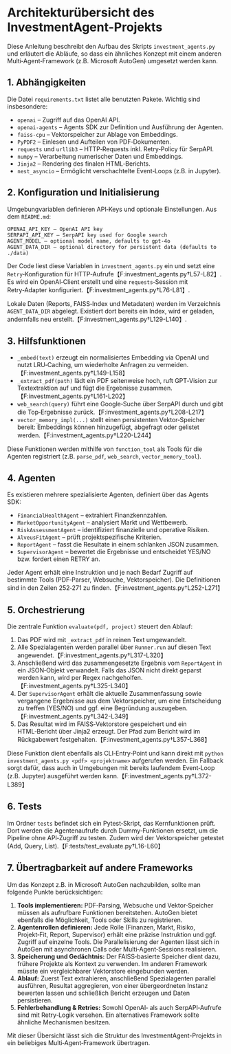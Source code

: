 # Architekturübersicht des InvestmentAgent-Projekts

Diese Anleitung beschreibt den Aufbau des Skripts `investment_agents.py` und erläutert die Abläufe, so dass ein ähnliches Konzept mit einem anderen Multi‑Agent‑Framework (z.B. Microsoft AutoGen) umgesetzt werden kann.

## 1. Abhängigkeiten
Die Datei `requirements.txt` listet alle benutzten Pakete. Wichtig sind insbesondere:

- `openai` – Zugriff auf das OpenAI API.
- `openai-agents` – Agents SDK zur Definition und Ausführung der Agenten.
- `faiss-cpu` – Vektorspeicher zur Ablage von Embeddings.
- `PyPDF2` – Einlesen und Aufteilen von PDF‑Dokumenten.
- `requests` und `urllib3` – HTTP‑Requests inkl. Retry‑Policy für SerpAPI.
- `numpy` – Verarbeitung numerischer Daten und Embeddings.
- `Jinja2` – Rendering des finalen HTML‑Berichts.
- `nest_asyncio` – Ermöglicht verschachtelte Event‑Loops (z.B. in Jupyter).

## 2. Konfiguration und Initialisierung
Umgebungvariablen definieren API‑Keys und optionale Einstellungen. Aus dem `README.md`:
```
OPENAI_API_KEY – OpenAI API key
SERPAPI_API_KEY – SerpAPI key used for Google search
AGENT_MODEL – optional model name, defaults to gpt-4o
AGENT_DATA_DIR – optional directory for persistent data (defaults to ./data)
```
Der Code liest diese Variablen in `investment_agents.py` ein und setzt eine `Retry`‑Konfiguration für HTTP‑Aufrufe【F:investment_agents.py†L57-L82】.
Es wird ein OpenAI‑Client erstellt und eine `requests`‑Session mit Retry‑Adapter konfiguriert.【F:investment_agents.py†L76-L81】.

Lokale Daten (Reports, FAISS‑Index und Metadaten) werden im Verzeichnis `AGENT_DATA_DIR` abgelegt. Existiert dort bereits ein Index, wird er geladen, andernfalls neu erstellt.【F:investment_agents.py†L129-L140】.

## 3. Hilfsfunktionen
- `_embed(text)` erzeugt ein normalisiertes Embedding via OpenAI und nutzt LRU‑Caching, um wiederholte Anfragen zu vermeiden.【F:investment_agents.py†L149-L158】
- `_extract_pdf(path)` lädt ein PDF seitenweise hoch, ruft GPT‑Vision zur Textextraktion auf und fügt die Ergebnisse zusammen.【F:investment_agents.py†L161-L202】
- `web_search(query)` führt eine Google‑Suche über SerpAPI durch und gibt die Top‑Ergebnisse zurück.【F:investment_agents.py†L208-L217】
- `vector_memory_impl(...)` stellt einen persistenten Vektor‑Speicher bereit: Embeddings können hinzugefügt, abgefragt oder gelistet werden.【F:investment_agents.py†L220-L244】

Diese Funktionen werden mithilfe von `function_tool` als Tools für die Agenten registriert (z.B. `parse_pdf`, `web_search`, `vector_memory_tool`).

## 4. Agenten
Es existieren mehrere spezialisierte Agenten, definiert über das Agents SDK:

- `FinancialHealthAgent` – extrahiert Finanzkennzahlen.
- `MarketOpportunityAgent` – analysiert Markt und Wettbewerb.
- `RiskAssessmentAgent` – identifiziert finanzielle und operative Risiken.
- `AlveusFitAgent` – prüft projektspezifische Kriterien.
- `ReportAgent` – fasst die Resultate in einem schlanken JSON zusammen.
- `SupervisorAgent` – bewertet die Ergebnisse und entscheidet YES/NO bzw. fordert einen RETRY an.

Jeder Agent erhält eine Instruktion und je nach Bedarf Zugriff auf bestimmte Tools (PDF‑Parser, Websuche, Vektorspeicher). Die Definitionen sind in den Zeilen 252‑271 zu finden.【F:investment_agents.py†L252-L271】

## 5. Orchestrierung
Die zentrale Funktion `evaluate(pdf, project)` steuert den Ablauf:
1. Das PDF wird mit `_extract_pdf` in reinen Text umgewandelt.
2. Alle Spezialagenten werden parallel über `Runner.run` auf diesen Text angewendet.【F:investment_agents.py†L317-L320】
3. Anschließend wird das zusammengesetzte Ergebnis vom `ReportAgent` in ein JSON‑Objekt verwandelt. Falls das JSON nicht direkt geparst werden kann, wird per Regex nachgeholfen.【F:investment_agents.py†L325-L340】
4. Der `SupervisorAgent` erhält die aktuelle Zusammenfassung sowie vergangene Ergebnisse aus dem Vektorspeicher, um eine Entscheidung zu treffen (YES/NO) und ggf. eine Begründung auszugeben.【F:investment_agents.py†L342-L349】
5. Das Resultat wird im FAISS‑Vektorstore gespeichert und ein HTML‑Bericht über Jinja2 erzeugt. Der Pfad zum Bericht wird im Rückgabewert festgehalten.【F:investment_agents.py†L357-L368】

Diese Funktion dient ebenfalls als CLI‑Entry‑Point und kann direkt mit `python investment_agents.py <pdf> <projektname>` aufgerufen werden. Ein Fallback sorgt dafür, dass auch in Umgebungen mit bereits laufendem Event‑Loop (z.B. Jupyter) ausgeführt werden kann.【F:investment_agents.py†L372-L389】

## 6. Tests
Im Ordner `tests` befindet sich ein Pytest‑Skript, das Kernfunktionen prüft. Dort werden die Agentenaufrufe durch Dummy‑Funktionen ersetzt, um die Pipeline ohne API‑Zugriff zu testen. Zudem wird der Vektorspeicher getestet (Add, Query, List).【F:tests/test_evaluate.py†L16-L60】

## 7. Übertragbarkeit auf andere Frameworks
Um das Konzept z.B. in Microsoft AutoGen nachzubilden, sollte man folgende Punkte berücksichtigen:

1. **Tools implementieren:** PDF‑Parsing, Websuche und Vektor‑Speicher müssen als aufrufbare Funktionen bereitstehen. AutoGen bietet ebenfalls die Möglichkeit, Tools oder Skills zu registrieren.
2. **Agentenrollen definieren:** Jede Rolle (Finanzen, Markt, Risiko, Projekt‑Fit, Report, Supervisor) erhält eine präzise Instruktion und ggf. Zugriff auf einzelne Tools. Die Parallelisierung der Agenten lässt sich in AutoGen mit asynchronen Calls oder Multi‑Agent‑Sessions realisieren.
3. **Speicherung und Gedächtnis:** Der FAISS‑basierte Speicher dient dazu, frühere Projekte als Kontext zu verwenden. Im anderen Framework müsste ein vergleichbarer Vektorstore eingebunden werden.
4. **Ablauf:** Zuerst Text extrahieren, anschließend Spezialagenten parallel ausführen, Resultat aggregieren, von einer übergeordneten Instanz bewerten lassen und schließlich Bericht erzeugen und Daten persistieren.
5. **Fehlerbehandlung & Retries:** Sowohl OpenAI‑ als auch SerpAPI‑Aufrufe sind mit Retry‑Logik versehen. Ein alternatives Framework sollte ähnliche Mechanismen besitzen.

Mit dieser Übersicht lässt sich die Struktur des InvestmentAgent-Projekts in ein beliebiges Multi‑Agent‑Framework übertragen.
